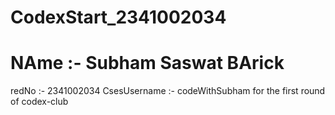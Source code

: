 # CodexStart_2341002034
# NAme :- Subham Saswat BArick
redNo :- 2341002034
CsesUsername :- codeWithSubham
for the first round of codex-club 
